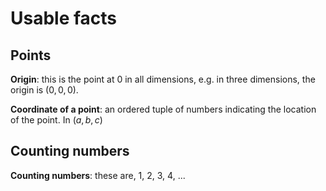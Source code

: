 
#   Usable facts

<!--
#T# Table of contents

#C# Points
#C# Counting numbers
#C# 

#T# Beginning of content
-->

## Points

**Origin**: this is the point at 0 in all dimensions, e.g. in three dimensions, the origin is $(0, 0, 0)$.

**Coordinate of a point**: an ordered tuple of numbers indicating the location of the point. In $(a, b, c)$

## Counting numbers

**Counting numbers**: these are, 1, 2, 3, 4, ...